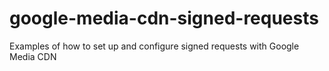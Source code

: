 # google-media-cdn-signed-requests
Examples of how to set up and configure signed requests with Google Media CDN
